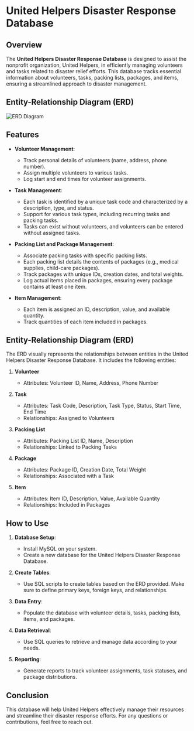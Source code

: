 # United Helpers Disaster Response Database

## Overview
The **United Helpers Disaster Response Database** is designed to assist the nonprofit organization, United Helpers, in efficiently managing volunteers and tasks related to disaster relief efforts. This database tracks essential information about volunteers, tasks, packing lists, packages, and items, ensuring a streamlined approach to disaster management.

## Entity-Relationship Diagram (ERD)
![ERD Diagram](![image](https://github.com/user-attachments/assets/45a523b9-1f59-44d0-9317-9a8225a68d69)
)

## Features
- **Volunteer Management**: 
  - Track personal details of volunteers (name, address, phone number).
  - Assign multiple volunteers to various tasks.
  - Log start and end times for volunteer assignments.

- **Task Management**: 
  - Each task is identified by a unique task code and characterized by a description, type, and status.
  - Support for various task types, including recurring tasks and packing tasks.
  - Tasks can exist without volunteers, and volunteers can be entered without assigned tasks.

- **Packing List and Package Management**:
  - Associate packing tasks with specific packing lists.
  - Each packing list details the contents of packages (e.g., medical supplies, child-care packages).
  - Track packages with unique IDs, creation dates, and total weights.
  - Log actual items placed in packages, ensuring every package contains at least one item.

- **Item Management**:
  - Each item is assigned an ID, description, value, and available quantity.
  - Track quantities of each item included in packages.

## Entity-Relationship Diagram (ERD)
The ERD visually represents the relationships between entities in the United Helpers Disaster Response Database. It includes the following entities:

1. **Volunteer**
   - Attributes: Volunteer ID, Name, Address, Phone Number

2. **Task**
   - Attributes: Task Code, Description, Task Type, Status, Start Time, End Time
   - Relationships: Assigned to Volunteers

3. **Packing List**
   - Attributes: Packing List ID, Name, Description
   - Relationships: Linked to Packing Tasks

4. **Package**
   - Attributes: Package ID, Creation Date, Total Weight
   - Relationships: Associated with a Task

5. **Item**
   - Attributes: Item ID, Description, Value, Available Quantity
   - Relationships: Included in Packages

## How to Use
1. **Database Setup**:
   - Install MySQL on your system.
   - Create a new database for the United Helpers Disaster Response Database.

2. **Create Tables**:
   - Use SQL scripts to create tables based on the ERD provided. Make sure to define primary keys, foreign keys, and relationships.

3. **Data Entry**:
   - Populate the database with volunteer details, tasks, packing lists, items, and packages.

4. **Data Retrieval**:
   - Use SQL queries to retrieve and manage data according to your needs.

5. **Reporting**:
   - Generate reports to track volunteer assignments, task statuses, and package distributions.

## Conclusion
This database will help United Helpers effectively manage their resources and streamline their disaster response efforts. For any questions or contributions, feel free to reach out.
